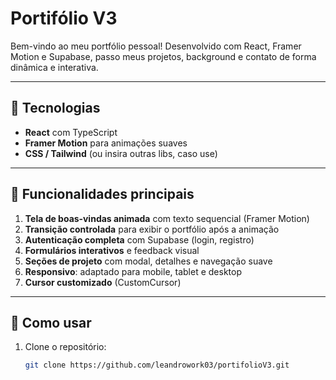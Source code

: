 # Portifólio V3

Bem-vindo ao meu portfólio pessoal! Desenvolvido com React, Framer Motion e Supabase, passo meus projetos, background e contato de forma dinâmica e interativa.

---

## 🚀 Tecnologias

- **React** com TypeScript
- **Framer Motion** para animações suaves
- **CSS / Tailwind** (ou insira outras libs, caso use)

---

## 🎯 Funcionalidades principais

1. **Tela de boas‑vindas animada** com texto sequencial (Framer Motion)
2. **Transição controlada** para exibir o portfólio após a animação
3. **Autenticação completa** com Supabase (login, registro)
4. **Formulários interativos** e feedback visual
5. **Seções de projeto** com modal, detalhes e navegação suave
6. **Responsivo**: adaptado para mobile, tablet e desktop
7. **Cursor customizado** (CustomCursor)

---

## 🚧 Como usar

1. Clone o repositório:  
   ```bash
   git clone https://github.com/leandrowork03/portifolioV3.git
